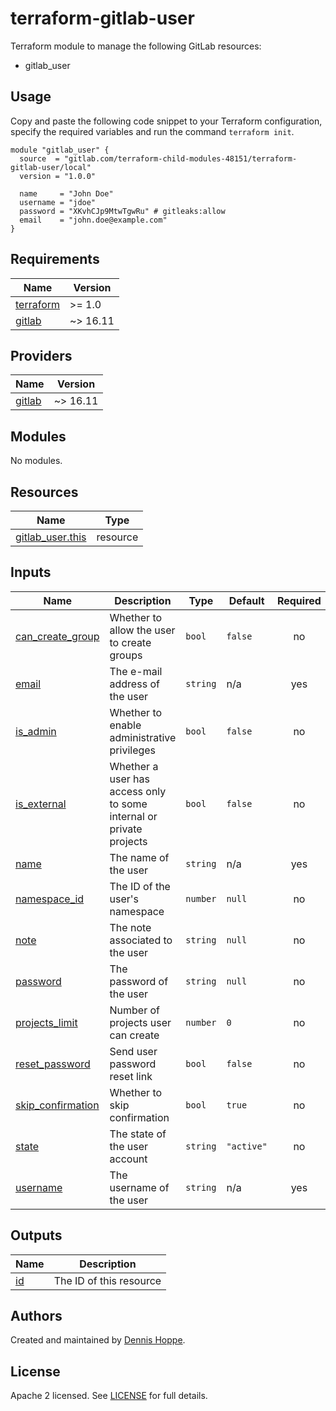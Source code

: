 # terraform-gitlab-user

Terraform module to manage the following GitLab resources:

* gitlab_user

## Usage

Copy and paste the following code snippet to your Terraform configuration,
specify the required variables and run the command `terraform init`.

```hcl
module "gitlab_user" {
  source  = "gitlab.com/terraform-child-modules-48151/terraform-gitlab-user/local"
  version = "1.0.0"

  name     = "John Doe"
  username = "jdoe"
  password = "XKvhCJp9MtwTgwRu" # gitleaks:allow
  email    = "john.doe@example.com"
}
```

<!-- BEGINNING OF PRE-COMMIT-TERRAFORM DOCS HOOK -->
## Requirements

| Name | Version |
|------|---------|
| <a name="requirement_terraform"></a> [terraform](#requirement\_terraform) | >= 1.0 |
| <a name="requirement_gitlab"></a> [gitlab](#requirement\_gitlab) | ~> 16.11 |

## Providers

| Name | Version |
|------|---------|
| <a name="provider_gitlab"></a> [gitlab](#provider\_gitlab) | ~> 16.11 |

## Modules

No modules.

## Resources

| Name | Type |
|------|------|
| [gitlab_user.this](https://registry.terraform.io/providers/gitlabhq/gitlab/latest/docs/resources/user) | resource |

## Inputs

| Name | Description | Type | Default | Required |
|------|-------------|------|---------|:--------:|
| <a name="input_can_create_group"></a> [can\_create\_group](#input\_can\_create\_group) | Whether to allow the user to create groups | `bool` | `false` | no |
| <a name="input_email"></a> [email](#input\_email) | The e-mail address of the user | `string` | n/a | yes |
| <a name="input_is_admin"></a> [is\_admin](#input\_is\_admin) | Whether to enable administrative privileges | `bool` | `false` | no |
| <a name="input_is_external"></a> [is\_external](#input\_is\_external) | Whether a user has access only to some internal or private projects | `bool` | `false` | no |
| <a name="input_name"></a> [name](#input\_name) | The name of the user | `string` | n/a | yes |
| <a name="input_namespace_id"></a> [namespace\_id](#input\_namespace\_id) | The ID of the user's namespace | `number` | `null` | no |
| <a name="input_note"></a> [note](#input\_note) | The note associated to the user | `string` | `null` | no |
| <a name="input_password"></a> [password](#input\_password) | The password of the user | `string` | `null` | no |
| <a name="input_projects_limit"></a> [projects\_limit](#input\_projects\_limit) | Number of projects user can create | `number` | `0` | no |
| <a name="input_reset_password"></a> [reset\_password](#input\_reset\_password) | Send user password reset link | `bool` | `false` | no |
| <a name="input_skip_confirmation"></a> [skip\_confirmation](#input\_skip\_confirmation) | Whether to skip confirmation | `bool` | `true` | no |
| <a name="input_state"></a> [state](#input\_state) | The state of the user account | `string` | `"active"` | no |
| <a name="input_username"></a> [username](#input\_username) | The username of the user | `string` | n/a | yes |

## Outputs

| Name | Description |
|------|-------------|
| <a name="output_id"></a> [id](#output\_id) | The ID of this resource |
<!-- END OF PRE-COMMIT-TERRAFORM DOCS HOOK -->

## Authors

Created and maintained by [Dennis Hoppe](https://gitlab.com/dhoppe).

## License

Apache 2 licensed. See [LICENSE](LICENSE) for full details.
